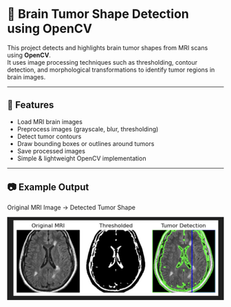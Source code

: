 # 🧠 Brain Tumor Shape Detection using OpenCV

This project detects and highlights brain tumor shapes from MRI scans using **OpenCV**.  
It uses image processing techniques such as thresholding, contour detection, and morphological transformations to identify tumor regions in brain images.

---

## 📌 Features
- Load MRI brain images
- Preprocess images (grayscale, blur, thresholding)
- Detect tumor contours
- Draw bounding boxes or outlines around tumors
- Save processed images
- Simple & lightweight OpenCV implementation

---

## 📷 Example Output

Original MRI Image → Detected Tumor Shape

![Brain Tumor Detection](sample_output.png)


